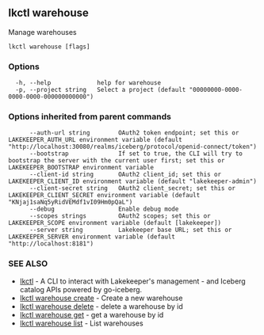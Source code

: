 ## lkctl warehouse

Manage warehouses

```
lkctl warehouse [flags]
```

### Options

```
  -h, --help             help for warehouse
  -p, --project string   Select a project (default "00000000-0000-0000-0000-000000000000")
```

### Options inherited from parent commands

```
      --auth-url string        OAuth2 token endpoint; set this or LAKEKEEPER_AUTH_URL environment variable (default "http://localhost:30080/realms/iceberg/protocol/openid-connect/token")
      --bootstrap              If set to true, the CLI will try to bootstrap the server with the current user first; set this or LAKEKEEPER_BOOTSTRAP environment variable
      --client-id string       OAuth2 client_id; set this or LAKEKEEPER_CLIENT_ID environment variable (default "lakekeeper-admin")
      --client-secret string   OAuth2 client_secret; set this or LAKEKEEPER_CLIENT_SECRET environment variable (default "KNjaj1saNq5yRidVEMdf1vI09Hm0pQaL")
      --debug                  Enable debug mode
      --scopes strings         OAuth2 scopes; set this or LAKEKEEPER_SCOPE environment variable (default [lakekeeper])
      --server string          Lakekeeper base URL; set this or LAKEKEEPER_SERVER environment variable (default "http://localhost:8181")
```

### SEE ALSO

* [lkctl](lkctl.md)	 - A CLI to interact with Lakekeeper's management - and Iceberg catalog APIs powered by go-iceberg.
* [lkctl warehouse create](lkctl_warehouse_create.md)	 - Create a new warehouse
* [lkctl warehouse delete](lkctl_warehouse_delete.md)	 - delete a warehouse by id
* [lkctl warehouse get](lkctl_warehouse_get.md)	 - get a warehouse by id
* [lkctl warehouse list](lkctl_warehouse_list.md)	 - List warehouses

